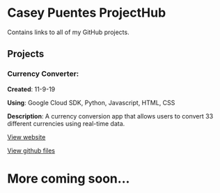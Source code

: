# Casey Puentes ProjectHub
Contains links to all of my GitHub projects.

## Projects
### Currency Converter:
__Created__: 11-9-19

__Using__: Google Cloud SDK, Python, Javascript, HTML, CSS

__Description__: A currency conversion app that allows users to convert 33 different currencies using real-time data.

[View website](https://bit.ly/2NB8IF1)

[View github files](https://github.com/puentesca/CurrencyConverter/tree/master)

# More coming soon...
